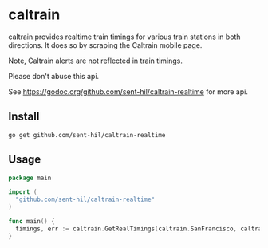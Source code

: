 # caltrain

caltrain provides realtime train timings for various train stations in both
directions. It does so by scraping the Caltrain mobile page.

Note, Caltrain alerts are not reflected in train timings.

Please don't abuse this api.

See https://godoc.org/github.com/sent-hil/caltrain-realtime for more api.

## Install

`go get github.com/sent-hil/caltrain-realtime`

## Usage

```go
package main

import (
  "github.com/sent-hil/caltrain-realtime"
)

func main() {
  timings, err := caltrain.GetRealTimings(caltrain.SanFrancisco, caltrain.SouthBound)
}
```
